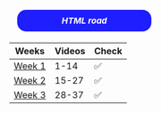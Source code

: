 <h5 style="color: white; background-color: rgb( 30 30 255); padding: 10px; margin: 10px; font-size: 15px; text-align: center; border-radius: 20px; border: 4px solid white ; width:220px"><a href="https://elzero.org/study/html-2021-study-plan/" style="text-decoration: none; color: white">HTML road</a></h5>

| Weeks                                                                                              | Videos | Check |
| -------------------------------------------------------------------------------------------------- | ------ | ----- |
| [Week 1](https://youtube.com/playlist?list=PLDoPjvoNmBAw_t_XWUFbBX-c9MafPk9ji&si=seT2K7e9irLDE-nR) | 1-14   | ✅     |
| [Week 2](https://youtube.com/playlist?list=PLDoPjvoNmBAw_t_XWUFbBX-c9MafPk9ji&si=seT2K7e9irLDE-nR) | 15-27  | ✅     |
| [Week 3](https://youtube.com/playlist?list=PLDoPjvoNmBAw_t_XWUFbBX-c9MafPk9ji&si=seT2K7e9irLDE-nR) | 28-37  | ✅     |
